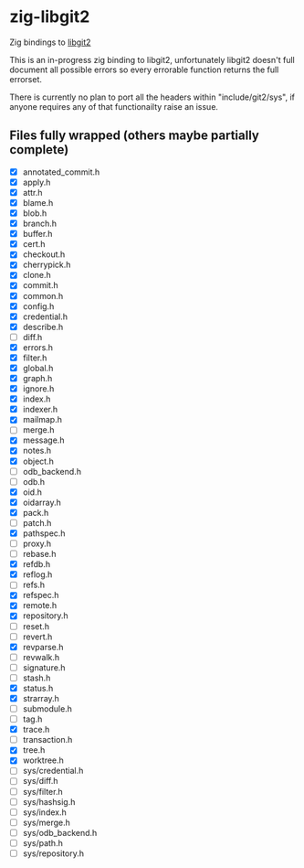 # zig-libgit2

Zig bindings to [libgit2](https://github.com/libgit2/libgit2)

This is an in-progress zig binding to libgit2, unfortunately libgit2 doesn't full document all possible errors so every errorable function returns the full errorset.

There is currently no plan to port all the headers within "include/git2/sys", if anyone requires any of that functionailty raise an issue.

## Files fully wrapped (others maybe partially complete)

- [X] annotated_commit.h
- [X] apply.h
- [X] attr.h
- [X] blame.h
- [X] blob.h
- [X] branch.h
- [X] buffer.h
- [X] cert.h
- [X] checkout.h
- [X] cherrypick.h
- [X] clone.h
- [X] commit.h
- [X] common.h
- [X] config.h
- [X] credential.h
- [X] describe.h
- [ ] diff.h
- [X] errors.h
- [X] filter.h
- [X] global.h
- [X] graph.h
- [X] ignore.h
- [X] index.h
- [X] indexer.h
- [X] mailmap.h
- [ ] merge.h
- [X] message.h
- [X] notes.h
- [X] object.h
- [ ] odb_backend.h
- [ ] odb.h
- [X] oid.h
- [X] oidarray.h
- [X] pack.h
- [ ] patch.h
- [X] pathspec.h
- [ ] proxy.h
- [ ] rebase.h
- [X] refdb.h
- [X] reflog.h
- [ ] refs.h
- [X] refspec.h
- [X] remote.h
- [X] repository.h
- [ ] reset.h
- [ ] revert.h
- [X] revparse.h
- [ ] revwalk.h
- [ ] signature.h
- [ ] stash.h
- [X] status.h
- [X] strarray.h
- [ ] submodule.h
- [ ] tag.h
- [X] trace.h
- [ ] transaction.h
- [X] tree.h
- [X] worktree.h
- [ ] sys/credential.h
- [ ] sys/diff.h
- [ ] sys/filter.h
- [ ] sys/hashsig.h
- [ ] sys/index.h
- [ ] sys/merge.h
- [ ] sys/odb_backend.h
- [ ] sys/path.h
- [ ] sys/repository.h
